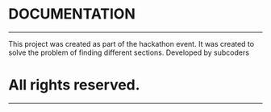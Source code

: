 DOCUMENTATION
===

------
This project was created as part of the hackathon event. It was created to solve the problem of finding different sections. Developed by subcoders

All rights reserved.
===

------

